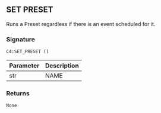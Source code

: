 ## SET PRESET

Runs a Preset regardless if there is an event scheduled for it.


### Signature

`C4:SET_PRESET ()`


| Parameter | Description |
| --- | --- |
| str | NAME |


### Returns

`None`


